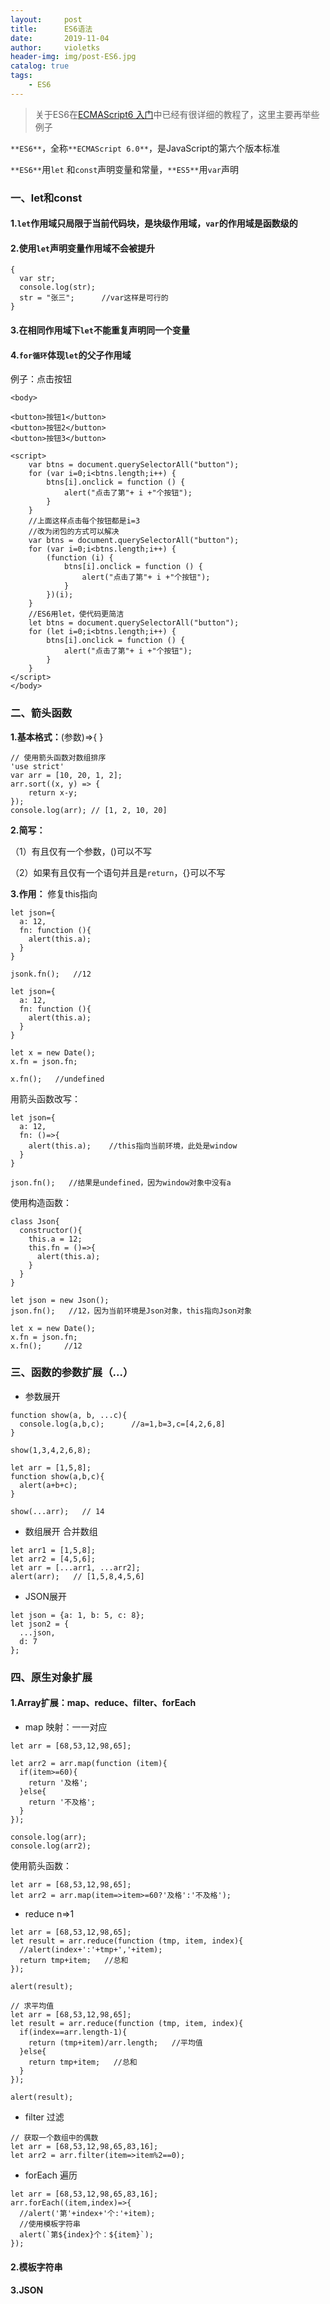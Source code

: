 ```yaml
---
layout:     post
title:      ES6语法
date:       2019-11-04
author:     violetks
header-img: img/post-ES6.jpg
catalog: true
tags:
    - ES6
---
```


> 关于ES6在[ECMAScript6 入门](http://es6.ruanyifeng.com/)中已经有很详细的教程了，这里主要再举些例子

`**ES6**`，全称`**ECMAScript 6.0**`，是JavaScript的第六个版本标准

`**ES6**`用`let` 和`const`声明变量和常量，`**ES5**`用`var`声明

### 一、let和const

#### 1.`let`作用域只局限于当前代码块，是块级作用域，`var`的作用域是函数级的

#### 2.使用`let`声明变量作用域不会被提升

```
{
  var str;
  console.log(str);
  str = "张三";      //var这样是可行的
}
```

#### 3.在相同作用域下`let`不能重复声明同一个变量

#### 4.`for循环`体现`let`的父子作用域
例子：点击按钮
```
<body>

<button>按钮1</button>
<button>按钮2</button>
<button>按钮3</button>

<script>
    var btns = document.querySelectorAll("button");
    for (var i=0;i<btns.length;i++) {
        btns[i].onclick = function () {
            alert("点击了第"+ i +"个按钮");
        }
    }
    //上面这样点击每个按钮都是i=3
    //改为闭包的方式可以解决
    var btns = document.querySelectorAll("button");
    for (var i=0;i<btns.length;i++) {
        (function (i) {
            btns[i].onclick = function () {
                alert("点击了第"+ i +"个按钮");
            }
        })(i);
    }
    //ES6用let，使代码更简洁
    let btns = document.querySelectorAll("button");
    for (let i=0;i<btns.length;i++) {
        btns[i].onclick = function () {
            alert("点击了第"+ i +"个按钮");
        }
    }
</script>
</body>
```

### 二、箭头函数

**1.基本格式：**(参数)=>{ }

```
// 使用箭头函数对数组排序
'use strict'
var arr = [10, 20, 1, 2];
arr.sort((x, y) => {
    return x-y;
});
console.log(arr); // [1, 2, 10, 20]
```

**2.简写：**

（1）有且仅有一个参数，()可以不写

（2）如果有且仅有一个语句并且是`return`，{}可以不写

**3.作用：**
修复this指向
```
let json={
  a: 12,
  fn: function (){
    alert(this.a);
  }
}

jsonk.fn();   //12
```

```
let json={
  a: 12,
  fn: function (){
    alert(this.a);
  }
}

let x = new Date();
x.fn = json.fn;

x.fn();   //undefined
```
用箭头函数改写：
```
let json={
  a: 12,
  fn: ()=>{
    alert(this.a);    //this指向当前环境，此处是window
  }
}

json.fn();   //结果是undefined，因为window对象中没有a
```
使用构造函数：
```
class Json{
  constructor(){
    this.a = 12;
    this.fn = ()=>{
      alert(this.a);
    }
  }
}

let json = new Json();
json.fn();   //12，因为当前环境是Json对象，this指向Json对象

let x = new Date();
x.fn = json.fn;
x.fn();     //12
```

### 三、函数的参数扩展（...）
- 参数展开
```
function show(a, b, ...c){
  console.log(a,b,c);      //a=1,b=3,c=[4,2,6,8]
}

show(1,3,4,2,6,8);
```
```
let arr = [1,5,8];
function show(a,b,c){
  alert(a+b+c);
}

show(...arr);   // 14
```
- 数组展开
合并数组
```
let arr1 = [1,5,8];
let arr2 = [4,5,6];
let arr = [...arr1, ...arr2];
alert(arr);   // [1,5,8,4,5,6]
```
- JSON展开
```
let json = {a: 1, b: 5, c: 8};
let json2 = {
  ...json,
  d: 7
};
```

### 四、原生对象扩展
#### 1.Array扩展：map、reduce、filter、forEach
- map 映射：一一对应
```
let arr = [68,53,12,98,65];

let arr2 = arr.map(function (item){
  if(item>=60){
    return '及格';
  }else{
    return '不及格';
  }
});

console.log(arr);
console.log(arr2);
```
使用箭头函数：
```
let arr = [68,53,12,98,65];
let arr2 = arr.map(item=>item>=60?'及格':'不及格');
```
- reduce n=>1
```
let arr = [68,53,12,98,65];
let result = arr.reduce(function (tmp, item, index){
  //alert(index+':'+tmp+','+item);
  return tmp+item;   //总和
});

alert(result);
```
```
// 求平均值
let arr = [68,53,12,98,65];
let result = arr.reduce(function (tmp, item, index){
  if(index==arr.length-1){
    return (tmp+item)/arr.length;   //平均值
  }else{
    return tmp+item;   //总和
  }
});

alert(result);
```
- filter 过滤
```
// 获取一个数组中的偶数
let arr = [68,53,12,98,65,83,16];
let arr2 = arr.filter(item=>item%2==0);
```
- forEach 遍历
```
let arr = [68,53,12,98,65,83,16];
arr.forEach((item,index)=>{
  //alert('第'+index+'个:'+item);
  //使用模板字符串
  alert(`第${index}个：${item}`);
});
```
#### 2.模板字符串
#### 3.JSON
